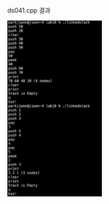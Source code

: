 ds041.cpp 결과<br>

<img src= 'https://github.com/jiwonpark831/22300323_PJW_DS/blob/main/lab10/results/ds041.png' height = 400>